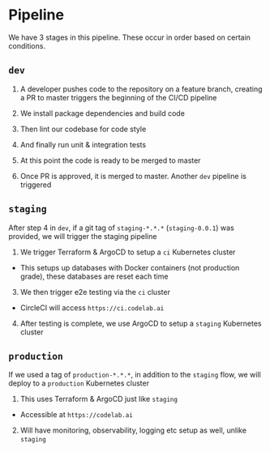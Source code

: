 # Pipeline

We have 3 stages in this pipeline. These occur in order based on certain conditions.

## `dev`

1. A developer pushes code to the repository on a feature branch, creating a PR to master triggers the beginning of the CI/CD pipeline

2. We install package dependencies and build code

3. Then lint our codebase for code style

4. And finally run unit & integration tests

5. At this point the code is ready to be merged to master

6. Once PR is approved, it is merged to master. Another `dev` pipeline is triggered

## `staging`

After step 4 in `dev`, if a git tag of `staging-*.*.*` (`staging-0.0.1`) was provided, we will trigger the staging pipeline

1. We trigger Terraform & ArgoCD to setup a `ci` Kubernetes cluster

- This setups up databases with Docker containers (not production grade), these databases are reset each time

3. We then trigger e2e testing via the `ci` cluster

- CircleCI will access `https://ci.codelab.ai`

4. After testing is complete, we use ArgoCD to setup a `staging` Kubernetes cluster

## `production`

If we used a tag of `production-*.*.*`, in addition to the `staging` flow, we will deploy to a `production` Kubernetes cluster

1. This uses Terraform & ArgoCD just like `staging`

- Accessible at `https://codelab.ai`

2. Will have monitoring, observability, logging etc setup as well, unlike `staging`
